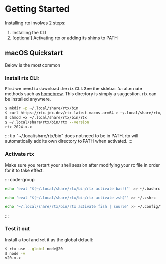 ---
---

# Getting Started

Installing rtx involves 2 steps:

1. Installing the CLI
2. [optional] Activating rtx or adding its shims to PATH

## macOS Quickstart

Below is the most common

### Install rtx CLI:

First we need to download the rtx CLI. See the sidebar for alternate methods such as [homebrew](./homebrew).
This directory is simply a suggestion. rtx can be installed anywhere.

```sh
$ mkdir -p ~/.local/share/rtx/bin
$ curl https://rtx.jdx.dev/rtx-latest-macos-arm64 > ~/.local/share/rtx/bin/rtx
$ chmod +x ~/.local/share/rtx/bin/rtx
$ ~/.local/share/rtx/bin/rtx --version
rtx 2024.x.x
```

::: tip
"~/.local/share/rtx/bin" does not need to be in PATH. rtx will automatically add its own directory to PATH when activated.
:::

### Activate rtx

Make sure you restart your shell session after modifying your rc file in order for it to take effect.

::: code-group
```sh [bash]
echo 'eval "$(~/.local/share/rtx/bin/rtx activate bash)"' >> ~/.bashrc
```
```sh [zsh]
echo 'eval "$(~/.local/share/rtx/bin/rtx activate zsh)"' >> ~/.zshrc
```
```sh [fish]
echo '~/.local/share/rtx/bin/rtx activate fish | source' >> ~/.config/fish/config.fish
```
:::

### Test it out

Install a tool and set it as the global default:

```sh
$ rtx use --global node@20
$ node -v
v20.x.x
```
